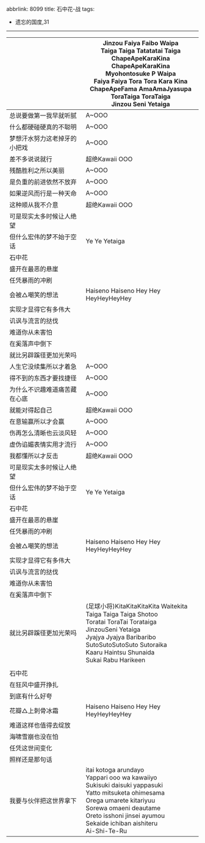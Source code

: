 abbrlink: 8099
title: 石中花-战
tags:
  - 遗忘的国度,31
---
|      |Jinzou Faiya Faibo Waipa<br>Taiga Taiga Tatatatai Taiga<br>ChapeApeKaraKina ChapeApeKaraKina<br>Myohontosuke P Waipa<br>Faiya Faiya Tora Tora Kara Kina<br>ChapeApeFama AmaAmaJyasupa<br>ToraTaiga ToraTaiga<br>Jinzou Seni Yetaiga|
|--|--|
|总说要做第一我早就听腻|A~OOO|
|什么都硬碰硬真的不聪明|A~OOO|
|梦想汗水努力这老掉牙的小把戏|A~OOO|
|差不多说说就行|超绝Kawaii OOO|
|残酷胜利之所以美丽|A~OOO|
|是负重的前进依然不放弃|A~OOO|
|如果逆风而行是一种天命|A~OOO|
|这种顺从我不介意|超绝Kawaii OOO|
|可是现实太多时候让人绝望|      |
|但什么宏伟的梦不始于空话|Ye Ye Yetaiga|
|石中花|      |
|盛开在最恶的悬崖|      |
|任凭暴雨的冲刷|      |
|会被△嘲笑的想法|Haiseno Haiseno Hey Hey HeyHeyHeyHey|
|实现才显得它有多伟大|      |
|讥讽与流言的挞伐|      |
|难道你从未害怕|      |
|在奚落声中倒下|      |
|就比另辟蹊径更加光荣吗|      |
|人生它没续集所以才着急|A~OOO|
|得不到的东西才要找捷径|A~OOO|
|为什么不识趣难道痛苦藏在心底|A~OOO|
|就能对得起自己|超绝Kawaii OOO|
|在意输赢所以才会赢|A~OOO|
|伤再怎么清晰也云淡风轻|A~OOO|
|虚伪谄媚表情实用才流行|A~OOO|
|我都懂所以才反击|超绝Kawaii OOO|
|可是现实太多时候让人绝望|      |
|但什么宏伟的梦不始于空话|Ye Ye Yetaiga|
|石中花|      |
|盛开在最恶的悬崖|      |
|任凭暴雨的冲刷|      |
|会被△嘲笑的想法|Haiseno Haiseno Hey Hey HeyHeyHeyHey|
|实现才显得它有多伟大|      |
|讥讽与流言的挞伐|      |
|难道你从未害怕|      |
|在奚落声中倒下|      |
|就比另辟蹊径更加光荣吗|(足球小将)KitaKitaKitaKita Waitekita<br>Taiga Taiga Taiga Shotoo<br>Toratai ToraTai Torataiga<br>JinzouSeni Yetaiga<br>Jyajya Jyajya Baribaribo<br>SutoSutoSutoSuto Sutoraika<br>Kaaru Haintsu Shunaida<br>Sukai Rabu Harikeen|
|      |      |
|石中花|      |
|在狂风中盛开挣扎|      |
|到底有什么好夸|      |
|花瓣△上刺骨冰霜|Haiseno Haiseno Hey Hey HeyHeyHeyHey|
|难道这样也值得去绽放|      |
|海啸雪崩也没在怕|      |
|任凭这世间变化|      |
|照样还是那句话|      |
|我要与伙伴把这世界拿下|itai kotoga arundayo<br>Yappari ooo wa kawaiiyo<br>Sukisuki daisuki yappasuki<br>Yatto mitsuketa ohimesama<br>Orega umarete kitariyuu<br>Sorewa omaeni deautame<br>Oreto isshoni jinsei ayumou<br>Sekaide ichiban aishiteru<br>Ai-Shi-Te-Ru|